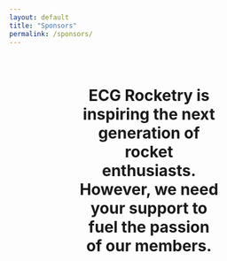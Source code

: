 ```yaml
---
layout: default
title: "Sponsors"
permalink: /sponsors/
---
```


<link rel="stylesheet" type="text/css" href="/assets/css/styles.css">

<div style="position: relative;">
    <div style="background-image: url('/assets/images/background2.jpg'); background-size: cover; background-position: center; height: 400px;">
    </div>
    <div class="tint"></div>
    <div style="position: absolute; top: 50%; left: 50%; transform: translate(-50%, -50%); text-align: center; z-index: 1;">
        <h1>ECG Rocketry is inspiring the next generation of rocket enthusiasts. However, we need your support to fuel the passion of our members.</h1>
    </div>
</div>